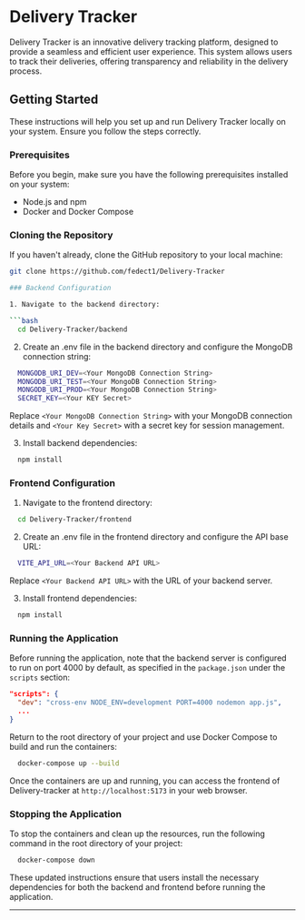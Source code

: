 # Delivery Tracker

Delivery Tracker is an innovative delivery tracking platform, designed to provide a seamless and efficient user experience. This system allows users to track their deliveries, offering transparency and reliability in the delivery process.

## Getting Started

These instructions will help you set up and run Delivery Tracker locally on your system. Ensure you follow the steps correctly.

### Prerequisites

Before you begin, make sure you have the following prerequisites installed on your system:

- Node.js and npm
- Docker and Docker Compose

### Cloning the Repository

If you haven't already, clone the GitHub repository to your local machine:

```bash
git clone https://github.com/fedect1/Delivery-Tracker

### Backend Configuration

1. Navigate to the backend directory:

```bash
  cd Delivery-Tracker/backend
```

2. Create an .env file in the backend directory and configure the MongoDB connection string:

```bash
  MONGODB_URI_DEV=<Your MongoDB Connection String>
  MONGODB_URI_TEST=<Your MongoDB Connection String>
  MONGODB_URI_PROD=<Your MongoDB Connection String>
  SECRET_KEY=<Your KEY Secret>
```

Replace `<Your MongoDB Connection String>` with your MongoDB connection details and `<Your Key Secret>` with a secret key for session management.

3. Install backend dependencies:

```bash
  npm install
```

### Frontend Configuration

1. Navigate to the frontend directory:

```bash
  cd Delivery-Tracker/frontend
```

2. Create an .env file in the frontend directory and configure the API base URL:

```bash
  VITE_API_URL=<Your Backend API URL>
```

Replace `<Your Backend API URL>` with the URL of your backend server.

3. Install frontend dependencies:

```bash
  npm install
```

### Running the Application

Before running the application, note that the backend server is configured to run on port 4000 by default, as specified in the `package.json` under the `scripts` section:

```json
"scripts": {
  "dev": "cross-env NODE_ENV=development PORT=4000 nodemon app.js",
  ...
}
```

Return to the root directory of your project and use Docker Compose to build and run the containers:

```bash
  docker-compose up --build
```

Once the containers are up and running, you can access the frontend of Delivery-tracker at `http://localhost:5173` in your web browser.

### Stopping the Application

To stop the containers and clean up the resources, run the following command in the root directory of your project:

```bash
  docker-compose down
```

These updated instructions ensure that users install the necessary dependencies for both the backend and frontend before running the application.

---